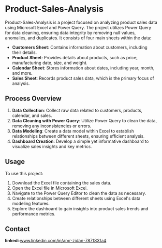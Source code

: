 # Product-Sales-Analysis

Product-Sales-Analysis is a project focused on analyzing product sales data using Microsoft Excel and Power Query. The project utilizes Power Query for data cleaning, ensuring data integrity by removing null values, anomalies, and duplicates. It consists of four main sheets within the data:

- **Customers Sheet**: Contains information about customers, including their details.
- **Product Sheet**: Provides details about products, such as price, manufacturing date, size, and weight.
- **Calendar Sheet**: Stores information about dates, including year, month, and more.
- **Sales Sheet**: Records product sales data, which is the primary focus of analysis.

## Process Overview

1. **Data Collection**: Collect raw data related to customers, products, calendar, and sales.
2. **Data Cleaning with Power Query**: Utilize Power Query to clean the data, removing any inconsistencies or errors.
3. **Data Modeling**: Create a data model within Excel to establish relationships between different sheets, ensuring efficient analysis.
4. **Dashboard Creation**: Develop a simple yet informative dashboard to visualize sales insights and key metrics.

## Usage

To use this project:

1. Download the Excel file containing the sales data.
2. Open the Excel file in Microsoft Excel.
3. Navigate to the Power Query Editor to clean the data as necessary.
4. Create relationships between different sheets using Excel's data modeling features.
5. Explore the dashboard to gain insights into product sales trends and performance metrics.

## Contact
**linkedi**:www.linkedin.com/in/amr-zidan-7871831a4
